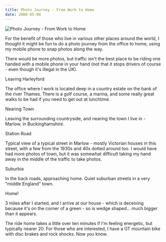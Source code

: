 ```yaml
---
title: Photo Journey - From Work to Home
date: 2008-05-08
---
```


![Photo Journey - From Work to Home](https://source.unsplash.com/_nRpqIBM40Q/1600x900)

For the benefit of those who live in various other places around the world, I thought it might be fun to do a photo journey from the office to home, using my mobile phone to snap photos along the way.

There would be more photos, but traffic isn't the best place to be riding one handed with a mobile phone in your hand (not that it stops drivers of course - even though it's illegal in the UK).

Leaving Harleyford

The office where I work is located deep in a country estate on the bank of the river Thames. There is a golf course, a marina, and some really great walks to be had if you need to get out at lunchtime.

Nearing Town

Leaving the surrounding countryside, and nearing the town I live in - Marlow, in Buckinghamshire.

Station Road

Typical view of a typical street in Marlow - mostly Victorian houses in this street, with a few from the 1930s and 40s dotted around too. I would have had more photos of town, but it was somewhat difficult taking my hand away in the middle of the traffic to take photos.

Suburbia

In the back roads, approaching home. Quiet suburban streets in a very "middle England" town.

Home!

3 miles after I started, and I arrive at our house - which is deceiving because it's on the corner of a green - so is wedge shaped... much bigger than it appears.

The ride home takes a little over ten minutes if I'm feeling energetic, but typically nearer 20. For those who are interested, I have a GT mountain bike with disc brakes and rock shocks. Now you know.